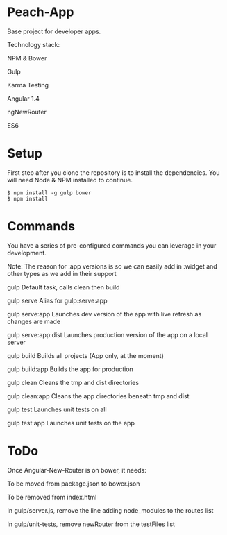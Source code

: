 Peach-App
=========

Base project for developer apps.

Technology stack:

NPM & Bower

Gulp

Karma Testing

Angular 1.4

ngNewRouter

ES6


# Setup

First step after you clone the repository is to install the dependencies.  You will need Node & NPM installed to continue.

```
$ npm install -g gulp bower
$ npm install
```


# Commands

You have a series of pre-configured commands you can leverage in your development.

Note: The reason for :app versions is so we can easily add in :widget and other types as we add in their support


gulp                  Default task, calls clean then build


gulp serve            Alias for gulp:serve:app

gulp serve:app        Launches dev version of the app with live refresh as changes are made

gulp serve:app:dist   Launches production version of the app on a local server


gulp build            Builds all projects (App only, at the moment)

gulp build:app        Builds the app for production


gulp clean            Cleans the tmp and dist directories

gulp clean:app        Cleans the app directories beneath tmp and dist


gulp test             Launches unit tests on all

gulp test:app         Launches unit tests on the app


# ToDo

Once Angular-New-Router is on bower, it needs:

To be moved from package.json to bower.json

To be removed from index.html

In gulp/server.js, remove the line adding node_modules to the routes list

In gulp/unit-tests, remove newRouter from the testFiles list
